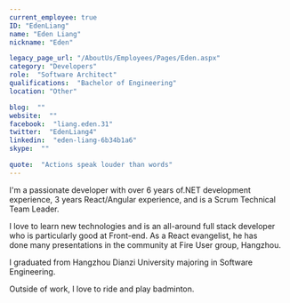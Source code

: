 ```yaml
---
current_employee: true
ID: "EdenLiang"
name: "Eden Liang"
nickname: "Eden"

legacy_page_url: "/AboutUs/Employees/Pages/Eden.aspx"
category: "Developers"
role:  "Software Architect"
qualifications:  "Bachelor of Engineering"
location: "Other"

blog:  ""
website:  ""
facebook:  "liang.eden.31"
twitter:  "EdenLiang4"
linkedin:  "eden-liang-6b34b1a6"
skype:  ""

quote:  "Actions speak louder than words"
---
```


I'm a passionate developer with over 6 years of.NET development experience, 3 years React/Angular experience, and is a Scrum Technical Team Leader.

I love to learn new technologies and is an all-around full stack developer who is particularly good at Front-end. As a React evangelist, he has done many presentations in the community at Fire User group, Hangzhou.

I graduated from Hangzhou Dianzi University majoring in Software Engineering.

Outside of work, I love to ride and play badminton. ​  